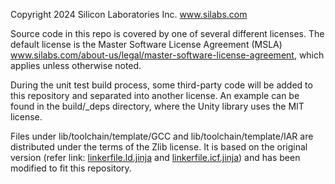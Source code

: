Copyright 2024 Silicon Laboratories Inc. www.silabs.com

Source code in this repo is covered by one of several different licenses. The default license is the Master Software License Agreement (MSLA) www.silabs.com/about-us/legal/master-software-license-agreement, which applies unless otherwise noted.

During the unit test build process, some third-party code will be added to this repository and separated into another license. An example can be found in the build/_deps directory, where the Unity library uses the MIT license.

Files under lib/toolchain/template/GCC and lib/toolchain/template/IAR are distributed under the terms of the Zlib license. It is based on the original version (refer link: [linkerfile.ld.jinja](https://github.com/SiliconLabs/gecko_sdk/blob/v4.4.2/platform/common/toolchain/gcc/linkerfile.ld.jinja) and [linkerfile.icf.jinja](https://github.com/SiliconLabs/gecko_sdk/blob/v4.4.2/platform/common/toolchain/iar/linkerfile.icf.jinja)) and has been modified to fit this repository.
